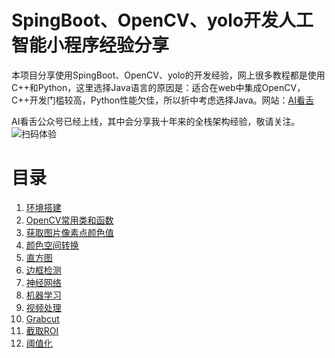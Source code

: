 # SpingBoot、OpenCV、yolo开发人工智能小程序经验分享
本项目分享使用SpingBoot、OpenCV、yolo的开发经验，网上很多教程都是使用C++和Python，这里选择Java语言的原因是：适合在web中集成OpenCV，C++开发门槛较高，Python性能欠佳，所以折中考虑选择Java。网站：[AI看舌](https://www.aikanshe.com/)

AI看舌公众号已经上线，其中会分享我十年来的全栈架构经验，敬请关注。
![扫码体验](https://file.aikanshe.com/qrcode_for_gh_51ea768251b4_258.jpg)

# 目录
1. [环境搭建](/tutorials/环境搭建.md)
2. [OpenCV常用类和函数](/tutorials/OpenCV常用类和函数.md)
3. [获取图片像素点颜色值](/tutorials/获取图片像素点颜色值.md)
4. [颜色空间转换](/tutorials/颜色空间转换.md)
5. [直方图](/tutorials/直方图.md)
6. [边框检测](/tutorials/边框检测.md)
7. [神经网络](/tutorials/DNN.md)
8. [机器学习](/tutorials/ml.md)
9. [视频处理](/tutorials/视频处理.md)
10. [Grabcut](/tutorials/Grabcut.md)
11. [截取ROI](/tutorials/截取ROI.md)
12. [阈值化](/tutorials/阈值化.md)
